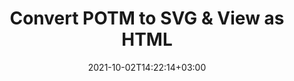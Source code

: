 ---
############################# Static ############################
layout: "autogen"
date: 2021-10-02T14:22:14+03:00
draft: false
path: "total/net/conversion/potm-to-svg/"

############################# Head ############################
head_title: "Convert POTM to SVG in C# VB.NET & View as HTML"
head_description: "Code example to convert POTM to SVG and 100+ other file formats in .NET (C#, VB.NET, ASP.NET & .NET Core) applications. Display the Converted SVG document as HTML viewer."

############################# Header ############################
title: "Convert POTM to SVG & View as HTML"
description: "Programmatically convert POTM to SVG in .NET applications using flexible options to customize the resultant document. Convert the complete document or specific pages based on page numbers or selective page ranges using the .NET document conversion library."

############################# SubMenu ############################
submenu:
    enable: false

############################# Content ############################
content:
    enable: true
    block:
    - title_left: "POTM to SVG Conversion in C# .NET"
      content_left: |
          POTM to SVG file conversion using C#. Add watermark and view the converted document as HTML without using any external software.

          -   Create **Converter** object to convert POTM document
          -   Set the convert options for SVG format
          -   Call **Convert** method of **Converter** class instance for conversion to SVG
          -   Set options for HTML viewer
          -   Create **Viewer** object to view converted SVG as HTML
          
      title_right: "Convert Whole Document or Specific Pages"
      content_right: |
          You require `GroupDocs.Conversion` & `GroupDocs.Viewer` namespaces to convert between a wide range of popular document types such as PDF, Microsoft Word, Excel, PowerPoint, Project, Outlook, HTML, diagrams and image file formats. Explore other [.NET APIs for Office documents](https://products.conholdate.com/total/net/) as offered by Conholdate.Total.
          
          Get the respective assembly files from the [downloads](https://downloads.conholdate.com/total/net) or fetch the whole package from [Nuget](https://www.nuget.org/packages/Conholdate.Total/) to add 'Conholdate.Total` directly in your workspace.
          
      code: |
          ```cs {linenos=false}
          // Convert POTM to SVG using GroupDocs.Conversion API
          // Create Converter object to convert POTM document
          using (Converter converter = new Converter("input.potm"))
          {
              // set the convert options for SVG format
              var convertOptions = converter.GetPossibleConversions()["svg"].ConvertOptions;

              // convert to SVG format
              converter.Convert("output.svg", convertOptions);
          }

          // Set options for HTML viewer
          HtmlViewOptions viewOptions = HtmlViewOptions.ForEmbeddedResources("output{0}.html");

          // Create Viewer object to view converted SVG as HTML
          using (Viewer viewer = new Viewer("output.svg"))
          {
              viewer.View(viewOptions);
          }
          ```
    - title_left: "Add Watermark to Converted SVG in C#"
      content_left: |
          Accurately convert documents (POTM to SVG) exactly as the original file and apply text or image watermarks to the converted document pages using C# .NET.

          -   Create **Converter** object to convert POTM document
          -   Create new instance of **WatermarkOptions** class
          -   Specify watermark properties (color, width, text, image etc)
          -   Instantiate the proper **ConvertOptions** class
          -   Set **Watermark** property of the **ConvertOptions** instance
          -   Call **Convert** method of **Converter** class instance for conversion to SVG
        
      title_right: "Source Document Information Extraction"
      content_right: |
          The documents information extraction feature not only allows getting the basic information about the source document file but it also supports extracting some valuable file-format specific information such as project start and end dates of a Microsoft Project file, any printing restrictions on a PDF document, list of folders enclosed in an Outlook data file etc. 

          Convert popular document file formats on different operating systems such as Windows, Linux or macOS while using platforms such as Windows Azure, Mono and Xamarin.
          
      code: |
          ```cs {linenos=false}
          // Create Converter object to convert POTM document
          using (Converter converter = new Converter("input.potm"))
          {
              // Create new instance of WatermarkOptions class
              WatermarkOptions watermark = new WatermarkOptions
              {
                  Text = "Sample watermark",
                  Color = Color.Red,
                  Width = 100,
                  Height = 100,
                  Background = true
              };

              // Instantiate the proper ConvertOptions class
              PdfConvertOptions options = new PdfConvertOptions
              {
                  Watermark = watermark
              };

              // convert to SVG format
              converter.Convert("output.svg", options);
          }
          ```
############################# About Formats ############################
about_formats:
    enable: false
############################# More Formats ############################
more_formats:
    enable: true
    auto: false
    other_out_formats: PDF DOCX DOT DOTX DOTM TXT RTF HTML MHTML XLS XLSX XLSM XLT XLTX XLTM CSV DIF PPT PPTX PPS PPSX POT POTX POTM ODT OTT OTP ODP ODS EMZ WMZ SVGZ TEX DCM WMF BMP PNG GIF JPEG TIFF
############################# Back to top ###############################
back_to_top:
  enable: true
---
